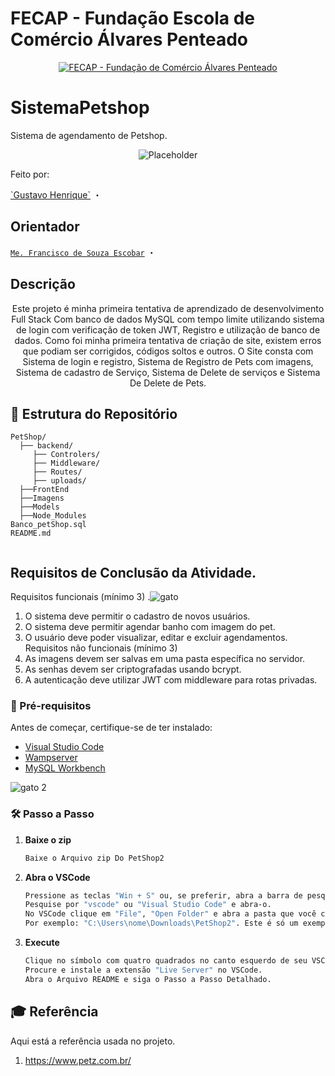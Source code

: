 # FECAP - Fundação Escola de Comércio Álvares Penteado

<p align="center">
<a href= "https://www.fecap.br/"><img src="https://encrypted-tbn0.gstatic.com/images?q=tbn:ANd9GcRhZPrRa89Kma0ZZogxm0pi-tCn_TLKeHGVxywp-LXAFGR3B1DPouAJYHgKZGV0XTEf4AE&usqp=CAU" alt="FECAP - Fundação de Comércio Álvares Penteado" border="0"></a>
</p>

# SistemaPetshop
Sistema de agendamento de Petshop.

<p align="center">
<a><img src="https://github.com/user-attachments/assets/87f4af51-bfe7-4d7c-82c8-ddf880ee9a27" alt="Placeholder" border="0"></a>
</p>

<P>Feito por:</P>
<a href="https://www.linkedin.com/in/gustavo-henrique-da-silva-santos-453822326?utm_source=share&utm_campaign=share_via&utm_content=profile&utm_medium=android_app ">`Gustavo Henrique`</a> ・


## Orientador
<a href="https://www.linkedin.com/in/francisco-escobar/">`Me. Francisco de Souza Escobar`</a> ・

## Descrição
<p align="center">
  Este projeto é minha primeira tentativa de aprendizado de desenvolvimento Full Stack Com banco de dados MySQL com tempo limite utilizando sistema de login com verificação de token JWT, Registro e utilização de banco de dados.
  Como foi minha primeira tentativa de criação de site, existem erros que podiam ser corrigidos, códigos soltos e outros.
O Site consta com Sistema de login e registro, Sistema de Registro de Pets com imagens, Sistema de cadastro de Serviço, Sistema de Delete de serviços e Sistema De Delete de Pets.
</p>

## 📂 **Estrutura do Repositório**
```
PetShop/
  ├── backend/                                              
     ├── Controlers/
     ├── Middleware/
     ├── Routes/
     ├── uploads/
  ├──FrontEnd
  ├──Imagens
  ├──Models
  ├──Node_Modules
Banco_petShop.sql
README.md          
              
```

## Requisitos de Conclusão da Atividade.  
Requisitos funcionais (mínimo 3)                                                 .![gato](https://github.com/user-attachments/assets/336d0843-c347-4a15-acac-e5ddd10320c2)
1. O sistema deve permitir o cadastro de novos usuários.
2. O sistema deve permitir agendar banho com imagem do pet.
3. O usuário deve poder visualizar, editar e excluir agendamentos.
Requisitos não funcionais (mínimo 3)
1. As imagens devem ser salvas em uma pasta específica no servidor.
2. As senhas devem ser criptografadas usando bcrypt.
3. A autenticação deve utilizar JWT com middleware para rotas privadas.



### 🔧 Pré-requisitos
Antes de começar, certifique-se de ter instalado:
- [Visual Studio Code](https://code.visualstudio.com/)
- [Wampserver](https://wampserver.aviatechno.net/)
- [MySQL Workbench](https://www.mysql.com/products/workbench/)



![gato 2](https://github.com/user-attachments/assets/aab21b09-2da4-40e9-9a2f-207d82628adf) 
### 🛠️ Passo a Passo


1. **Baixe o zip**
   ```sh
   Baixe o Arquivo zip Do PetShop2
   ```
2. **Abra o VSCode**
   ```sh
   Pressione as teclas "Win + S" ou, se preferir, abra a barra de pesquisa windows manualmente.
   Pesquise por "vscode" ou "Visual Studio Code" e abra-o.
   No VSCode clique em "File", "Open Folder" e abra a pasta que você clonou no caminho que você escolheu.
   Por exemplo: "C:\Users\nome\Downloads\PetShop2". Este é só um exemplo, você precisa encontrar onde você salvou.
   ```
3. **Execute**
   ```sh
   Clique no símbolo com quatro quadrados no canto esquerdo de seu VSCode para abrir a barra de pesquisa de extensões.
   Procure e instale a extensão "Live Server" no VSCode.
   Abra o Arquivo README e siga o Passo a Passo Detalhado.
   ```

## 🎓 Referência

Aqui está a referência usada no projeto.

1. https://www.petz.com.br/
